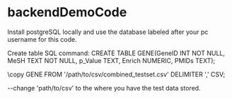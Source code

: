 # backendDemoCode
Install postgreSQL locally and use the database labeled after your pc username for this code.

Create table SQL command:
CREATE TABLE GENE(GeneID INT NOT NULL, MeSH TEXT NOT NULL, p_Value TEXT, Enrich NUMERIC, PMIDs TEXT);

\copy GENE FROM '/path/to/csv/combined_testset.csv' DELIMITER ',' CSV;

--change 'path/to/csv' to the where you have the test data stored.

